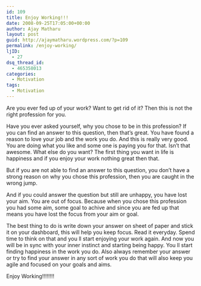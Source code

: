 ```yaml
---
id: 109
title: Enjoy Working!!!
date: 2008-09-25T17:05:00+00:00
author: Ajay Matharu
layout: post
guid: http://ajaymatharu.wordpress.com/?p=109
permalink: /enjoy-working/
ljID:
  - 27
dsq_thread_id:
  - 465358013
categories:
  - Motivation
tags:
  - Motivation
---
```

Are you ever fed up of your work? Want to get rid of it? Then this is not the right profession for you.

Have you ever asked yourself, why you chose to be in this profession? If you can find an answer to this question, then that&#8217;s great. You have found a reason to love your job and the work you do. And this is really very good. You are doing what you like and some one is paying you for that. Isn&#8217;t that awesome. What else do you want? The first thing you want in life is happiness and if you enjoy your work nothing great then that.

But if you are not able to find an answer to this question, you don&#8217;t have a strong reason on why you chose this profession, then you are caught in the wrong jump.

And if you could answer the question but still are unhappy, you have lost your aim. You are out of focus. Because when you chose this profession you had some aim, some goal to achive and since you are fed up that means you have lost the focus from your aim or goal.

The best thing to do is write down your answer on sheet of paper and stick it on your dashboard, this will help you keep focus. Read it everyday. Spend time to think on that and you ll start enjoying your work again. And now you will be in sync with your inner instinct and starting being happy. You ll start finding happiness in the work you do. Also always remember your answer or try to find your answer in any sort of work you do that will also keep you agile and focused on your goals and aims.

Enjoy Working!!!!!!!!